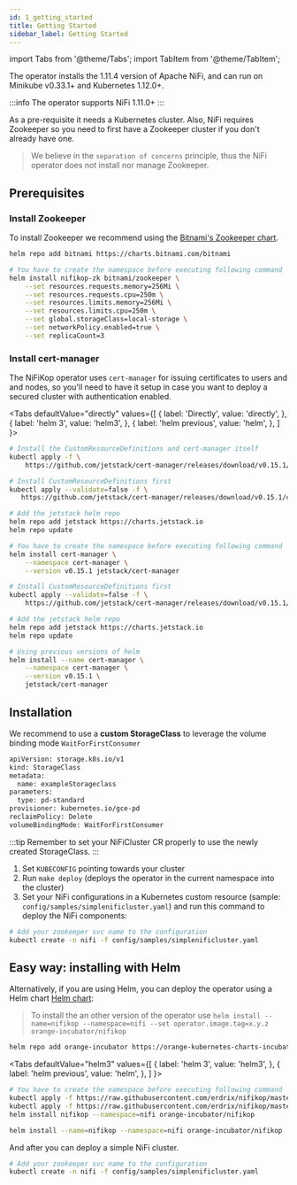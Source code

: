 ```yaml
---
id: 1_getting_started
title: Getting Started
sidebar_label: Getting Started
---
```

import Tabs from '@theme/Tabs';
import TabItem from '@theme/TabItem';

The operator installs the 1.11.4 version of Apache NiFi, and can run on Minikube v0.33.1+ and Kubernetes 1.12.0+.

:::info
The operator supports NiFi 1.11.0+
:::

As a pre-requisite it needs a Kubernetes cluster. Also, NiFi requires Zookeeper so you need to first have a Zookeeper cluster if you don't already have one.

> We believe in the `separation of concerns` principle, thus the NiFi operator does not install nor manage Zookeeper.

## Prerequisites 

### Install Zookeeper

To install Zookeeper we recommend using the [Bitnami's Zookeeper chart](https://github.com/bitnami/charts/tree/master/bitnami/zookeeper).

```bash
helm repo add bitnami https://charts.bitnami.com/bitnami
```

```bash
# You have to create the namespace before executing following command
helm install nifikop-zk bitnami/zookeeper \
    --set resources.requests.memory=256Mi \
    --set resources.requests.cpu=250m \
    --set resources.limits.memory=256Mi \
    --set resources.limits.cpu=250m \
    --set global.storageClass=local-storage \
    --set networkPolicy.enabled=true \
    --set replicaCount=3 
```

### Install cert-manager

The NiFiKop operator uses `cert-manager` for issuing certificates to users and and nodes, so you'll need to have it setup in case you want to deploy a secured cluster with authentication enabled.

<Tabs
  defaultValue="directly"
  values={[
    { label: 'Directly', value: 'directly', },
    { label: 'helm 3', value: 'helm3', },
    { label: 'helm previous', value: 'helm', },
  ]
}>
<TabItem value="directly">

```bash
# Install the CustomResourceDefinitions and cert-manager itself
kubectl apply -f \
    https://github.com/jetstack/cert-manager/releases/download/v0.15.1/cert-manager.yaml
```
</TabItem>
<TabItem value="helm3">

```bash
# Install CustomResourceDefinitions first
kubectl apply --validate=false -f \
   https://github.com/jetstack/cert-manager/releases/download/v0.15.1/cert-manager.crds.yaml

# Add the jetstack helm repo
helm repo add jetstack https://charts.jetstack.io
helm repo update

# You have to create the namespace before executing following command
helm install cert-manager \
    --namespace cert-manager \
    --version v0.15.1 jetstack/cert-manager
```

</TabItem>
<TabItem value="helm">

```bash
# Install CustomResourceDefinitions first
kubectl apply --validate=false -f \
    https://github.com/jetstack/cert-manager/releases/download/v0.15.1/cert-manager.crds.yaml

# Add the jetstack helm repo
helm repo add jetstack https://charts.jetstack.io
helm repo update

# Using previous versions of helm
helm install --name cert-manager \
    --namespace cert-manager \
    --version v0.15.1 \
    jetstack/cert-manager
```
</TabItem>
</Tabs>

## Installation

We recommend to use a **custom StorageClass** to leverage the volume binding mode `WaitForFirstConsumer`

```bash
apiVersion: storage.k8s.io/v1
kind: StorageClass
metadata:
  name: exampleStorageclass
parameters:
  type: pd-standard
provisioner: kubernetes.io/gce-pd
reclaimPolicy: Delete
volumeBindingMode: WaitForFirstConsumer
```

:::tip
Remember to set your NiFiCluster CR properly to use the newly created StorageClass.
:::


1. Set `KUBECONFIG` pointing towards your cluster
2. Run `make deploy` (deploys the operator in the current namespace into the cluster)
3. Set your NiFi configurations in a Kubernetes custom resource (sample: `config/samples/simplenificluster.yaml`) and run this command to deploy the NiFi components:

```bash
# Add your zookeeper svc name to the configuration
kubectl create -n nifi -f config/samples/simplenificluster.yaml
```

## Easy way: installing with Helm

Alternatively, if you are using Helm, you can deploy the operator using a Helm chart [Helm chart](https://github.com/Orange-OpenSource/nifikop/tree/master/helm):

> To install the an other version of the operator use `helm install --name=nifikop --namespace=nifi --set operator.image.tag=x.y.z orange-incubator/nifikop`

```bash
helm repo add orange-incubator https://orange-kubernetes-charts-incubator.storage.googleapis.com/
```

<Tabs
  defaultValue="helm3"
  values={[
    { label: 'helm 3', value: 'helm3', },
    { label: 'helm previous', value: 'helm', },
  ]
}>
<TabItem value="helm3">

```bash
# You have to create the namespace before executing following command
kubectl apply -f https://raw.githubusercontent.com/erdrix/nifikop/master/deploy/crds/nifi.orange.com_nificlusters_crd.yaml
kubectl apply -f https://raw.githubusercontent.com/erdrix/nifikop/master/deploy/crds/nifi.orange.com_nifiusers_crd.yaml
helm install nifikop --namespace=nifi orange-incubator/nifikop
```

</TabItem>
<TabItem value="helm">

```bash
helm install --name=nifikop --namespace=nifi orange-incubator/nifikop
```
</TabItem>
</Tabs>

And after you can deploy a simple NiFi cluster.

```bash
# Add your zookeeper svc name to the configuration
kubectl create -n nifi -f config/samples/simplenificluster.yaml
```